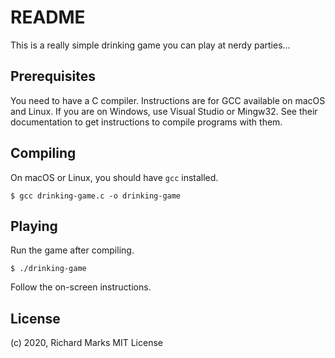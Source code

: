 # README

This is a really simple drinking game you can play at nerdy parties...

## Prerequisites

You need to have a C compiler. Instructions are for GCC available on macOS and Linux. If you are on Windows, use Visual Studio or Mingw32. See their documentation to get instructions to compile programs with them.

## Compiling

On macOS or Linux, you should have `gcc` installed.

```
$ gcc drinking-game.c -o drinking-game
```

## Playing

Run the game after compiling.

```
$ ./drinking-game
```

Follow the on-screen instructions.

## License

(c) 2020, Richard Marks
MIT License
